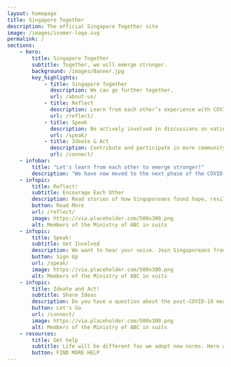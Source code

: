 ```yaml
---
layout: homepage
title: Singapore Together
description: The official Singapore Together site
image: /images/isomer-logo.svg
permalink: /
sections:
    - hero:
        title: Singapore Together
        subtitle: Together, we will emerge stronger. 
        background: /images/Banner.jpg
        key_highlights:
            - title: Singapore Together
              description: We can go further together.
              url: /about-us/
            - title: Reflect
              description: Learn from each other’s experience with COVID-19.
              url: /reflect/
            - title: Speak
              description: Be actively involved in discussions on national issues.
              url: /speak/
            - title: Ideate & Act
              description: Contribute and participate in more community initiatives.
              url: /connect/
    - infobar:
        title: "Let's learn from each other to emerge stronger!"
        description: "We have now moved to the next phase of the COVID-19 crisis: recovery. It’s time to turn our attention to the ways we can recover from the disruption to our lives and prepare for a new normal."
    - infopic:
        title: Reflect!
        subtitle: Encourage Each Other
        description: Read stories of how Singaporeans found hope, resilience, and kindness amid the challenges faced during COVID-19. Reflect on your own experience and share your learnings to encourage each other.
        button: Read More
        url: /reflect/
        image: https://via.placeholder.com/500x300.png
        alt: Members of the Ministry of ABC in suits
    - infopic:
        title: Speak!
        subtitle: Get Involved
        description: We want to hear your voice. Join Singaporeans from all walks of life to discuss national policies and community issues. Together, we can better understand one another and solve issues together.
        button: Sign Up
        url: /speak/
        image: https://via.placeholder.com/500x300.png
        alt: Members of the Ministry of ABC in suits
    - infopic:
        title: Ideate and Act!
        subtitle: Share Ideas
        description: Do you have a question about the post-COVID-19 measures? Share your thoughts or pose a challenge for the community to solve. Together, we can make things happen for the benefit of all.
        button: Let's Go
        url: /connect/
        image: https://via.placeholder.com/500x300.png
        alt: Members of the Ministry of ABC in suits
    - resources:
        title: Get help
        subtitle: Life will be different fas we adopt new norms. Here are some ways we can help each other cope with the new normal.
        button: FIND MORE HELP
---
```

